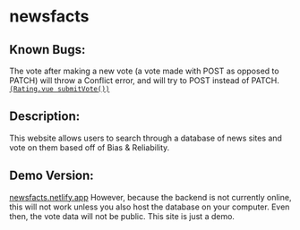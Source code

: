 # newsfacts

## Known Bugs:
The vote after making a new vote (a vote made with POST as opposed to PATCH) will throw a Conflict error, and will try to POST instead of PATCH. [`(Rating.vue submitVote())`](src/components/Rating.vue) 

## Description:
This website allows users to search through a database of news sites and vote on them based off of Bias & Reliability. 

## Demo Version:
[newsfacts.netlify.app](http://newsfacts.netlify.app)
However, because the backend is not currently online, this will not work unless you also host the database on your computer. Even then, the vote data will not be public. This site is just a demo.

